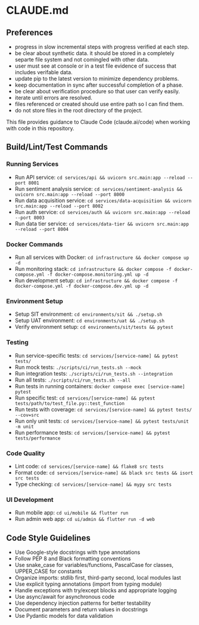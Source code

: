 # CLAUDE.md
## Preferences
- progress in slow incremental steps with progress verified at each step.
- be clear about synthetic data.  it should be stored in a completely separte file system and not comingled with other data.
- user must see at console or in a test file evidence of success that includes verifable data.
- update pip to the latest version to minimize dependency problems.
- keep documentation in sync after successful completion of a phase.
- be clear about verification procedure so that user can verify easily.
- iterate until errors are resolved.
- files referenced or created should use entire path so I can find them. 
- do not store files in the root directory of the project.


This file provides guidance to Claude Code (claude.ai/code) when working with code in this repository.

## Build/Lint/Test Commands
### Running Services
- Run API service: `cd services/api && uvicorn src.main:app --reload --port 8001`
- Run sentiment analysis service: `cd services/sentiment-analysis && uvicorn src.main:app --reload --port 8000`
- Run data acquisition service: `cd services/data-acquisition && uvicorn src.main:app --reload --port 8002` 
- Run auth service: `cd services/auth && uvicorn src.main:app --reload --port 8003`
- Run data tier service: `cd services/data-tier && uvicorn src.main:app --reload --port 8004`

### Docker Commands
- Run all services with Docker: `cd infrastructure && docker compose up -d`
- Run monitoring stack: `cd infrastructure && docker compose -f docker-compose.yml -f docker-compose.monitoring.yml up -d`
- Run development setup: `cd infrastructure && docker compose -f docker-compose.yml -f docker-compose.dev.yml up -d`

### Environment Setup
- Setup SIT environment: `cd environments/sit && ./setup.sh`
- Setup UAT environment: `cd environments/uat && ./setup.sh`
- Verify environment setup: `cd environments/sit/tests && pytest`

### Testing
- Run service-specific tests: `cd services/[service-name] && pytest tests/`
- Run mock tests: `./scripts/ci/run_tests.sh --mock`
- Run integration tests: `./scripts/ci/run_tests.sh --integration`
- Run all tests: `./scripts/ci/run_tests.sh --all`
- Run tests in running containers: `docker compose exec [service-name] pytest`
- Run specific test: `cd services/[service-name] && pytest tests/path/to/test_file.py::test_function`
- Run tests with coverage: `cd services/[service-name] && pytest tests/ --cov=src`
- Run only unit tests: `cd services/[service-name] && pytest tests/unit -m unit`
- Run performance tests: `cd services/[service-name] && pytest tests/performance`

### Code Quality
- Lint code: `cd services/[service-name] && flake8 src tests`
- Format code: `cd services/[service-name] && black src tests && isort src tests`
- Type checking: `cd services/[service-name] && mypy src tests`

### UI Development
- Run mobile app: `cd ui/mobile && flutter run`
- Run admin web app: `cd ui/admin && flutter run -d web`

## Code Style Guidelines
- Use Google-style docstrings with type annotations
- Follow PEP 8 and Black formatting conventions
- Use snake_case for variables/functions, PascalCase for classes, UPPER_CASE for constants
- Organize imports: stdlib first, third-party second, local modules last
- Use explicit typing annotations (import from typing module)
- Handle exceptions with try/except blocks and appropriate logging
- Use async/await for asynchronous code
- Use dependency injection patterns for better testability
- Document parameters and return values in docstrings
- Use Pydantic models for data validation